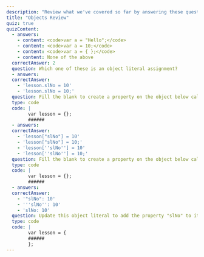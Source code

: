 ```yaml
---
description: "Review what we've covered so far by answering these questions"
title: "Objects Review"
quiz: true
quizContent: 
  - answers: 
    - content: <code>var a = "Hello";</code>
    - content: <code>var a = 10;</code>
    - content: <code>var a = { };</code>
    - content: None of the above
  correctAnswer: 2
  question: Which one of these is an object literal assignment?
  - answers: 
  correctAnswer: 
    - 'lesson.slNo = 10'
    - 'lesson.slNo = 10;'
  question: Fill the blank to create a property on the object below called "slNo" and set the value to the number 10 using dot notation.
  type: code
  code: |
        var lesson = {};
        ######
  - answers: 
  correctAnswer: 
    - 'lesson["slNo"] = 10'
    - 'lesson["slNo"] = 10;'
    - 'lesson[''slNo''] = 10'
    - 'lesson[''slNo''] = 10;'
  question: Fill the blank to create a property on the object below called "slNo" and set the value to the number 10 using [bracket] notation.
  type: code
  code: |
        var lesson = {};
        ######
  - answers: 
  correctAnswer: 
    - '"slNo": 10'
    - '''slNo'': 10'
    - 'slNo: 10'
  question: Update this object literal to add the property "slNo" to it with the number value 10.
  type: code
  code: |
        var lesson = {
        ######
        };
---
```

